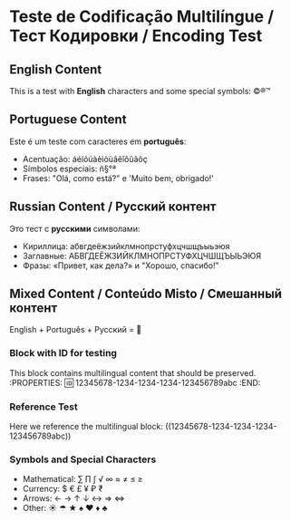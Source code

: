 # Teste de Codificação Multilíngue / Тест Кодировки / Encoding Test

## English Content
This is a test with **English** characters and some special symbols: ©®™

## Portuguese Content  
Este é um teste com caracteres em **português**:
- Acentuação: áéíóúàèìòùâêîôûãõç
- Símbolos especiais: ñ§°ª
- Frases: "Olá, como está?" e 'Muito bem, obrigado!'

## Russian Content / Русский контент
Это тест с **русскими** символами:
- Кириллица: абвгдеёжзийклмнопрстуфхцчшщъыьэюя
- Заглавные: АБВГДЕЁЖЗИЙКЛМНОПРСТУФХЦЧШЩЪЫЬЭЮЯ  
- Фразы: «Привет, как дела?» и "Хорошо, спасибо!"

## Mixed Content / Conteúdo Misto / Смешанный контент
English + Português + Русский = 💯

### Block with ID for testing
This block contains multilingual content that should be preserved.
:PROPERTIES:
:id: 12345678-1234-1234-1234-123456789abc
:END:

### Reference Test
Here we reference the multilingual block: ((12345678-1234-1234-1234-123456789abc))

### Symbols and Special Characters
- Mathematical: ∑ ∏ ∫ √ ∞ ≈ ≠ ≤ ≥
- Currency: $ € £ ¥ ₽ ₹ 
- Arrows: ← → ↑ ↓ ↔ ⇒ ⇔
- Other: ☀ ☂ ★ ♠ ♥ ♦ ♣
